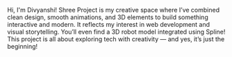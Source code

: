 Hi, I'm Divyanshi!
Shree Project is my creative space where I’ve combined clean design, smooth animations, and 3D elements to build something interactive and modern. It reflects my interest in web development and visual storytelling. You’ll even find a 3D robot model integrated using Spline!
This project is all about exploring tech with creativity — and yes, it’s just the beginning!
